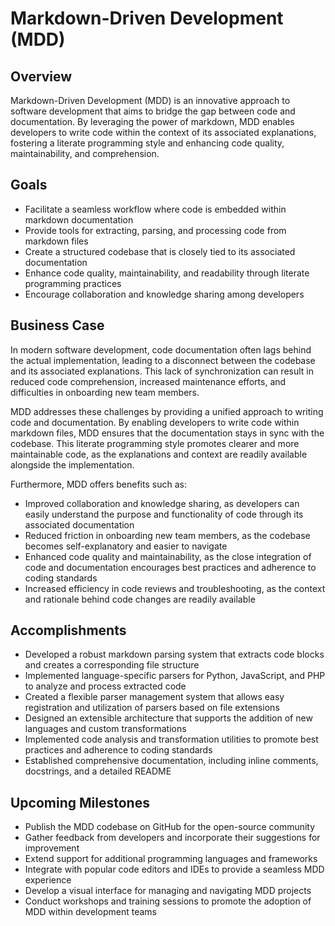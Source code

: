 # Markdown-Driven Development (MDD)

## Overview
Markdown-Driven Development (MDD) is an innovative approach to software development that aims to bridge the gap between code and documentation. By leveraging the power of markdown, MDD enables developers to write code within the context of its associated explanations, fostering a literate programming style and enhancing code quality, maintainability, and comprehension.

## Goals
- Facilitate a seamless workflow where code is embedded within markdown documentation
- Provide tools for extracting, parsing, and processing code from markdown files
- Create a structured codebase that is closely tied to its associated documentation
- Enhance code quality, maintainability, and readability through literate programming practices
- Encourage collaboration and knowledge sharing among developers

## Business Case
In modern software development, code documentation often lags behind the actual implementation, leading to a disconnect between the codebase and its associated explanations. This lack of synchronization can result in reduced code comprehension, increased maintenance efforts, and difficulties in onboarding new team members.

MDD addresses these challenges by providing a unified approach to writing code and documentation. By enabling developers to write code within markdown files, MDD ensures that the documentation stays in sync with the codebase. This literate programming style promotes clearer and more maintainable code, as the explanations and context are readily available alongside the implementation.

Furthermore, MDD offers benefits such as:
- Improved collaboration and knowledge sharing, as developers can easily understand the purpose and functionality of code through its associated documentation
- Reduced friction in onboarding new team members, as the codebase becomes self-explanatory and easier to navigate
- Enhanced code quality and maintainability, as the close integration of code and documentation encourages best practices and adherence to coding standards
- Increased efficiency in code reviews and troubleshooting, as the context and rationale behind code changes are readily available

## Accomplishments
- Developed a robust markdown parsing system that extracts code blocks and creates a corresponding file structure
- Implemented language-specific parsers for Python, JavaScript, and PHP to analyze and process extracted code
- Created a flexible parser management system that allows easy registration and utilization of parsers based on file extensions
- Designed an extensible architecture that supports the addition of new languages and custom transformations
- Implemented code analysis and transformation utilities to promote best practices and adherence to coding standards
- Established comprehensive documentation, including inline comments, docstrings, and a detailed README

## Upcoming Milestones
- Publish the MDD codebase on GitHub for the open-source community
- Gather feedback from developers and incorporate their suggestions for improvement
- Extend support for additional programming languages and frameworks
- Integrate with popular code editors and IDEs to provide a seamless MDD experience
- Develop a visual interface for managing and navigating MDD projects
- Conduct workshops and training sessions to promote the adoption of MDD within development teams
